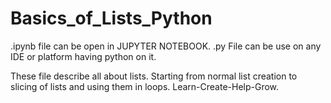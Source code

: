 # Basics_of_Lists_Python

.ipynb file can be open in JUPYTER NOTEBOOK.
.py File can be use on any IDE or platform having python on it.

These file describe all about lists. Starting from normal list creation to slicing of lists and using them in loops.
Learn-Create-Help-Grow.
